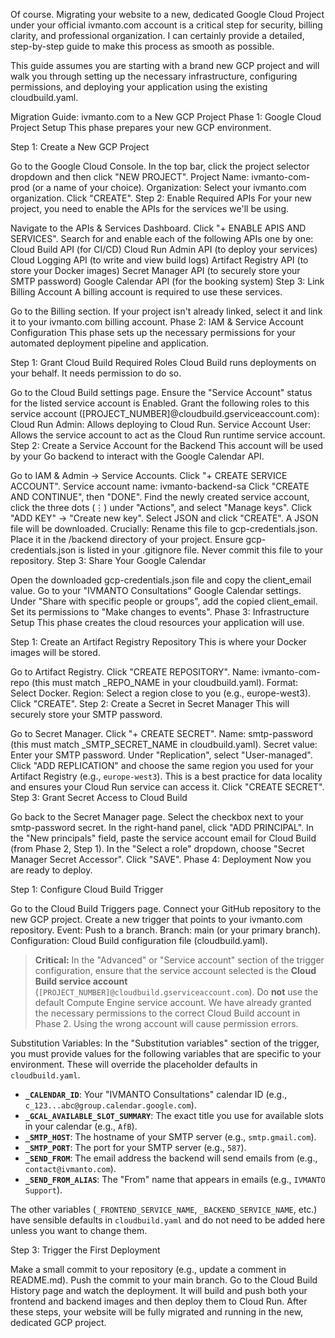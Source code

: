 Of course. Migrating your website to a new, dedicated Google Cloud Project under your official ivmanto.com account is a critical step for security, billing clarity, and professional organization. I can certainly provide a detailed, step-by-step guide to make this process as smooth as possible.

This guide assumes you are starting with a brand new GCP project and will walk you through setting up the necessary infrastructure, configuring permissions, and deploying your application using the existing cloudbuild.yaml.

Migration Guide: ivmanto.com to a New GCP Project
Phase 1: Google Cloud Project Setup
This phase prepares your new GCP environment.

Step 1: Create a New GCP Project

Go to the Google Cloud Console.
In the top bar, click the project selector dropdown and then click "NEW PROJECT".
Project Name: ivmanto-com-prod (or a name of your choice).
Organization: Select your ivmanto.com organization.
Click "CREATE".
Step 2: Enable Required APIs For your new project, you need to enable the APIs for the services we'll be using.

Navigate to the APIs & Services Dashboard.
Click "+ ENABLE APIS AND SERVICES".
Search for and enable each of the following APIs one by one:
Cloud Build API (for CI/CD)
Cloud Run Admin API (to deploy your services)
Cloud Logging API (to write and view build logs)
Artifact Registry API (to store your Docker images)
Secret Manager API (to securely store your SMTP password)
Google Calendar API (for the booking system)
Step 3: Link Billing Account A billing account is required to use these services.

Go to the Billing section.
If your project isn't already linked, select it and link it to your ivmanto.com billing account.
Phase 2: IAM & Service Account Configuration
This phase sets up the necessary permissions for your automated deployment pipeline and application.

Step 1: Grant Cloud Build Required Roles Cloud Build runs deployments on your behalf. It needs permission to do so.

Go to the Cloud Build settings page.
Ensure the "Service Account" status for the listed service account is Enabled.
Grant the following roles to this service account ([PROJECT_NUMBER]@cloudbuild.gserviceaccount.com):
Cloud Run Admin: Allows deploying to Cloud Run.
Service Account User: Allows the service account to act as the Cloud Run runtime service account.
Step 2: Create a Service Account for the Backend This account will be used by your Go backend to interact with the Google Calendar API.

Go to IAM & Admin -> Service Accounts.
Click "+ CREATE SERVICE ACCOUNT".
Service account name: ivmanto-backend-sa
Click "CREATE AND CONTINUE", then "DONE".
Find the newly created service account, click the three dots (⋮) under "Actions", and select "Manage keys".
Click "ADD KEY" -> "Create new key".
Select JSON and click "CREATE". A JSON file will be downloaded.
Crucially:
Rename this file to gcp-credentials.json.
Place it in the /backend directory of your project.
Ensure gcp-credentials.json is listed in your .gitignore file. Never commit this file to your repository.
Step 3: Share Your Google Calendar

Open the downloaded gcp-credentials.json file and copy the client_email value.
Go to your "IVMANTO Consultations" Google Calendar settings.
Under "Share with specific people or groups", add the copied client_email.
Set its permissions to "Make changes to events".
Phase 3: Infrastructure Setup
This phase creates the cloud resources your application will use.

Step 1: Create an Artifact Registry Repository This is where your Docker images will be stored.

Go to Artifact Registry.
Click "CREATE REPOSITORY".
Name: ivmanto-com-repo (this must match \_REPO_NAME in your cloudbuild.yaml).
Format: Select Docker.
Region: Select a region close to you (e.g., europe-west3).
Click "CREATE".
Step 2: Create a Secret in Secret Manager This will securely store your SMTP password.

Go to Secret Manager.
Click "+ CREATE SECRET".
Name: smtp-password (this must match \_SMTP_SECRET_NAME in cloudbuild.yaml).
Secret value: Enter your SMTP password.
Under "Replication", select "User-managed".
Click "ADD REPLICATION" and choose the same region you used for your Artifact Registry (e.g., `europe-west3`). This is a best practice for data locality and ensures your Cloud Run service can access it.
Click "CREATE SECRET".
Step 3: Grant Secret Access to Cloud Build

Go back to the Secret Manager page.
Select the checkbox next to your smtp-password secret.
In the right-hand panel, click "ADD PRINCIPAL".
In the "New principals" field, paste the service account email for Cloud Build (from Phase 2, Step 1).
In the "Select a role" dropdown, choose "Secret Manager Secret Accessor".
Click "SAVE".
Phase 4: Deployment
Now you are ready to deploy.

Step 1: Configure Cloud Build Trigger

Go to the Cloud Build Triggers page.
Connect your GitHub repository to the new GCP project.
Create a new trigger that points to your ivmanto.com repository.
Event: Push to a branch.
Branch: main (or your primary branch).
Configuration: Cloud Build configuration file (cloudbuild.yaml).

> **Critical:** In the "Advanced" or "Service account" section of the trigger configuration, ensure that the service account selected is the **Cloud Build service account** (`[PROJECT_NUMBER]@cloudbuild.gserviceaccount.com`). Do **not** use the default Compute Engine service account. We have already granted the necessary permissions to the correct Cloud Build account in Phase 2. Using the wrong account will cause permission errors.

Substitution Variables: In the "Substitution variables" section of the trigger, you must provide values for the following variables that are specific to your environment. These will override the placeholder defaults in `cloudbuild.yaml`.

- **`_CALENDAR_ID`**: Your "IVMANTO Consultations" calendar ID (e.g., `c_123...abc@group.calendar.google.com`).
- **`_GCAL_AVAILABLE_SLOT_SUMMARY`**: The exact title you use for available slots in your calendar (e.g., `AfB`).
- **`_SMTP_HOST`**: The hostname of your SMTP server (e.g., `smtp.gmail.com`).
- **`_SMTP_PORT`**: The port for your SMTP server (e.g., `587`).
- **`_SEND_FROM`**: The email address the backend will send emails from (e.g., `contact@ivmanto.com`).
- **`_SEND_FROM_ALIAS`**: The "From" name that appears in emails (e.g., `IVMANTO Support`).

The other variables (`_FRONTEND_SERVICE_NAME`, `_BACKEND_SERVICE_NAME`, etc.) have sensible defaults in `cloudbuild.yaml` and do not need to be added here unless you want to change them.

Step 3: Trigger the First Deployment

Make a small commit to your repository (e.g., update a comment in README.md).
Push the commit to your main branch.
Go to the Cloud Build History page and watch the deployment. It will build and push both your frontend and backend images and then deploy them to Cloud Run.
After these steps, your website will be fully migrated and running in the new, dedicated GCP project.
